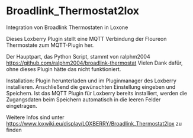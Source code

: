 # Broadlink_Thermostat2lox
Integration von Broadlink Thermostaten in Loxone

Dieses Loxberry Plugin stellt eine MQTT Verbindung der Floureon Thermostate zum MQTT-Plugin her.

Der Hauptpart, das Python Script, stammt von ralphm2004 https://github.com/ralphm2004/broadlink-thermostat Vielen Dank dafür, ohne dieses Plugin hätte das nicht funktioniert.

Installation:
Plugin herunterladen und im Pluginmanager des Loxberry installieren.
Anschließend die gewünschten Einstellung eingeben und Speichern. Ist das MQTT Plugin für Loxberry bereits installiert, werden die Zugangsdaten beim Speichern automatisch in die leeren Felder eingetragen.

Weitere Infos sind unter https://www.loxwiki.eu/display/LOXBERRY/Broadlink_Thermostat2lox zu finden
